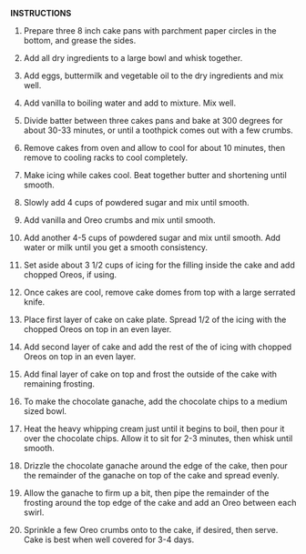 **INSTRUCTIONS**

1. Prepare three 8 inch cake pans with parchment paper circles in the bottom, and grease the sides.

2. Add all dry ingredients to a large bowl and whisk together.

3. Add eggs, buttermilk and vegetable oil to the dry ingredients and mix well.

4. Add vanilla to boiling water and add to mixture. Mix well.

5. Divide batter between three cakes pans and bake at 300 degrees for about 30-33 minutes, or until a toothpick comes out with a few crumbs.

6. Remove cakes from oven and allow to cool for about 10 minutes, then remove to cooling racks to cool completely.

7. Make icing while cakes cool. Beat together butter and shortening until smooth.

8. Slowly add 4 cups of powdered sugar and mix until smooth.

9. Add vanilla and Oreo crumbs and mix until smooth.

10. Add another 4-5 cups of powdered sugar and mix until smooth. Add water or milk until you get a smooth consistency.

11. Set aside about 3 1/2 cups of icing for the filling inside the cake and add chopped Oreos, if using.

12. Once cakes are cool, remove cake domes from top with a large serrated knife.

13. Place first layer of cake on cake plate. Spread 1/2 of the icing with the chopped Oreos on top in an even layer.

14. Add second layer of cake and add the rest of the of icing with chopped Oreos on top in an even layer.

15. Add final layer of cake on top and frost the outside of the cake with remaining frosting.

16. To make the chocolate ganache, add the chocolate chips to a medium sized bowl.

17. Heat the heavy whipping cream just until it begins to boil, then pour it over the chocolate chips. Allow it to sit for 2-3 minutes, then whisk until smooth.

18. Drizzle the chocolate ganache around the edge of the cake, then pour the remainder of the ganache on top of the cake and spread evenly.

19. Allow the ganache to firm up a bit, then pipe the remainder of the frosting around the top edge of the cake and add an Oreo between each swirl.

20. Sprinkle a few Oreo crumbs onto to the cake, if desired, then serve. Cake is best when well covered for 3-4 days.